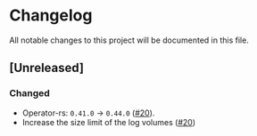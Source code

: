 # Changelog

All notable changes to this project will be documented in this file.

## [Unreleased]

### Changed

- Operator-rs: `0.41.0` -> `0.44.0` ([#20]).
- Increase the size limit of the log volumes ([#20])

[#20]: https://github.com/stackabletech/hdfs-operator/pull/20